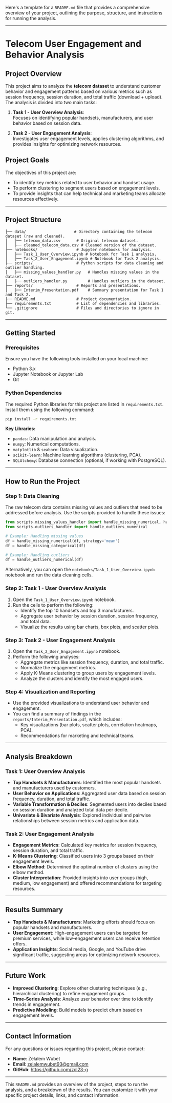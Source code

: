 Here's a template for a `README.md` file that provides a comprehensive overview of your project, outlining the purpose, structure, and instructions for running the analysis.

---

# **Telecom User Engagement and Behavior Analysis**

## **Project Overview**

This project aims to analyze the **telecom dataset** to understand customer behavior and engagement patterns based on various metrics such as session frequency, session duration, and total traffic (download + upload). The analysis is divided into two main tasks:

1. **Task 1 - User Overview Analysis**:  
   Focuses on identifying popular handsets, manufacturers, and user behavior based on session data.
   
2. **Task 2 - User Engagement Analysis**:  
   Investigates user engagement levels, applies clustering algorithms, and provides insights for optimizing network resources.

## **Project Goals**

The objectives of this project are:
- To identify key metrics related to user behavior and handset usage.
- To perform clustering to segment users based on engagement levels.
- To provide insights that can help technical and marketing teams allocate resources effectively.

---

## **Project Structure**

```
├── data/                     # Directory containing the telecom dataset (raw and cleaned).
│   ├── telecom_data.csv       # Original telecom dataset.
│   ├── cleaned_telecom_data.csv # Cleaned version of the dataset.
├── notebooks/                 # Jupyter notebooks for analysis.
│   ├── Task_1_User_Overview.ipynb # Notebook for Task 1 analysis.
│   ├── Task_2_User_Engagement.ipynb # Notebook for Task 2 analysis.
├── scripts/                   # Python scripts for data cleaning and outlier handling.
│   ├── missing_values_handler.py   # Handles missing values in the dataset.
│   ├── outliers_handler.py         # Handles outliers in the dataset.
├── reports/                   # Reports and presentations.
│   ├── Interim_Presentation.pdf    # Summary presentation for Task 1 and Task 2.
├── README.md                  # Project documentation.
├── requirements.txt           # List of dependencies and libraries.
└── .gitignore                 # Files and directories to ignore in git.
```

---

## **Getting Started**

### **Prerequisites**

Ensure you have the following tools installed on your local machine:
- Python 3.x
- Jupyter Notebook or Jupyter Lab
- Git

### **Python Dependencies**

The required Python libraries for this project are listed in `requirements.txt`. Install them using the following command:

```bash
pip install -r requirements.txt
```

**Key Libraries:**
- `pandas`: Data manipulation and analysis.
- `numpy`: Numerical computations.
- `matplotlib` & `seaborn`: Data visualization.
- `scikit-learn`: Machine learning algorithms (clustering, PCA).
- `SQLAlchemy`: Database connection (optional, if working with PostgreSQL).

---

## **How to Run the Project**

### **Step 1: Data Cleaning**

The raw telecom data contains missing values and outliers that need to be addressed before analysis. Use the scripts provided to handle these issues:

```python
from scripts.missing_values_handler import handle_missing_numerical, handle_missing_categorical
from scripts.outliers_handler import handle_outliers_numerical

# Example: Handling missing values
df = handle_missing_numerical(df, strategy='mean')
df = handle_missing_categorical(df)

# Example: Handling outliers
df = handle_outliers_numerical(df)
```

Alternatively, you can open the `notebooks/Task_1_User_Overview.ipynb` notebook and run the data cleaning cells.

### **Step 2: Task 1 - User Overview Analysis**

1. Open the `Task_1_User_Overview.ipynb` notebook.
2. Run the cells to perform the following:
   - Identify the top 10 handsets and top 3 manufacturers.
   - Aggregate user behavior by session duration, session frequency, and total data.
   - Visualize the results using bar charts, box plots, and scatter plots.

### **Step 3: Task 2 - User Engagement Analysis**

1. Open the `Task_2_User_Engagement.ipynb` notebook.
2. Perform the following analyses:
   - Aggregate metrics like session frequency, duration, and total traffic.
   - Normalize the engagement metrics.
   - Apply K-Means clustering to group users by engagement levels.
   - Analyze the clusters and identify the most engaged users.

### **Step 4: Visualization and Reporting**

- Use the provided visualizations to understand user behavior and engagement.
- You can find a summary of findings in the `reports/Interim_Presentation.pdf`, which includes:
  - Key visualizations (bar plots, scatter plots, correlation heatmaps, PCA).
  - Recommendations for marketing and technical teams.

---

## **Analysis Breakdown**

### **Task 1: User Overview Analysis**
- **Top Handsets & Manufacturers**: Identified the most popular handsets and manufacturers used by customers.
- **User Behavior on Applications**: Aggregated user data based on session frequency, duration, and total traffic.
- **Variable Transformation & Deciles**: Segmented users into deciles based on session duration and analyzed total data per decile.
- **Univariate & Bivariate Analysis**: Explored individual and pairwise relationships between session metrics and application data.

### **Task 2: User Engagement Analysis**
- **Engagement Metrics**: Calculated key metrics for session frequency, session duration, and total traffic.
- **K-Means Clustering**: Classified users into 3 groups based on their engagement levels.
- **Elbow Method**: Determined the optimal number of clusters using the elbow method.
- **Cluster Interpretation**: Provided insights into user groups (high, medium, low engagement) and offered recommendations for targeting resources.

---

## **Results Summary**

- **Top Handsets & Manufacturers**: Marketing efforts should focus on popular handsets and manufacturers.
- **User Engagement**: High-engagement users can be targeted for premium services, while low-engagement users can receive retention offers.
- **Application Insights**: Social media, Google, and YouTube drive significant traffic, suggesting areas for optimizing network resources.

---

## **Future Work**

- **Improved Clustering**: Explore other clustering techniques (e.g., hierarchical clustering) to refine engagement groups.
- **Time-Series Analysis**: Analyze user behavior over time to identify trends in engagement.
- **Predictive Modeling**: Build models to predict churn based on engagement levels.

---

## **Contact Information**

For any questions or issues regarding this project, please contact:

- **Name**: Zelalem Wubet
- **Email**: zelalemwubet93@gmail.com
- **GitHub**: https://github.com/zol23-g

---

This `README.md` provides an overview of the project, steps to run the analysis, and a breakdown of the results. You can customize it with your specific project details, links, and contact information.